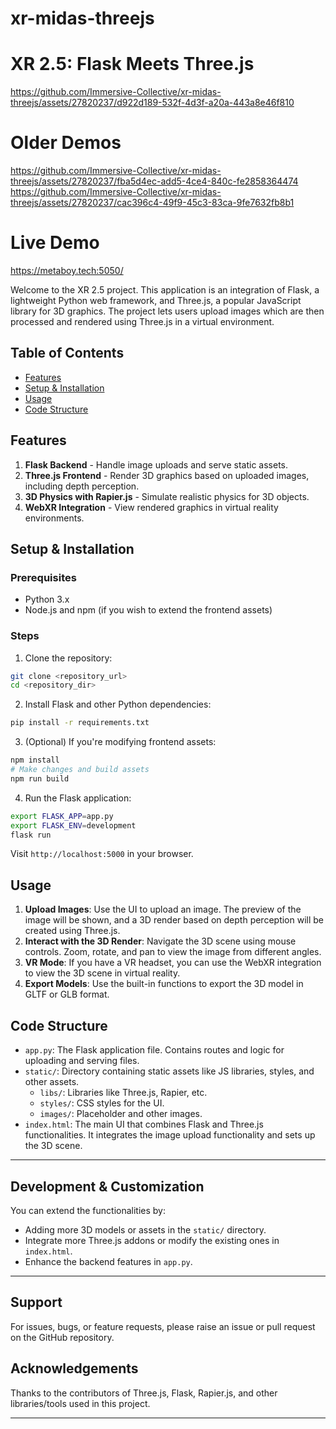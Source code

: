 # xr-midas-threejs
# XR 2.5: Flask Meets Three.js
https://github.com/Immersive-Collective/xr-midas-threejs/assets/27820237/d922d189-532f-4d3f-a20a-443a8e46f810

# Older Demos
https://github.com/Immersive-Collective/xr-midas-threejs/assets/27820237/fba5d4ec-add5-4ce4-840c-fe2858364474
https://github.com/Immersive-Collective/xr-midas-threejs/assets/27820237/cac396c4-49f9-45c3-83ca-9fe7632fb8b1


# Live Demo
https://metaboy.tech:5050/

Welcome to the XR 2.5 project. This application is an integration of Flask, a lightweight Python web framework, and Three.js, a popular JavaScript library for 3D graphics. The project lets users upload images which are then processed and rendered using Three.js in a virtual environment.

## Table of Contents

- [Features](#features)
- [Setup & Installation](#setup--installation)
- [Usage](#usage)
- [Code Structure](#code-structure)
  
## Features

1. **Flask Backend** - Handle image uploads and serve static assets.
2. **Three.js Frontend** - Render 3D graphics based on uploaded images, including depth perception.
3. **3D Physics with Rapier.js** - Simulate realistic physics for 3D objects.
4. **WebXR Integration** - View rendered graphics in virtual reality environments.

## Setup & Installation

### Prerequisites
- Python 3.x
- Node.js and npm (if you wish to extend the frontend assets)

### Steps

1. Clone the repository:
```bash
git clone <repository_url>
cd <repository_dir>
```

2. Install Flask and other Python dependencies:
```bash
pip install -r requirements.txt
```

3. (Optional) If you're modifying frontend assets:
```bash
npm install
# Make changes and build assets
npm run build
```

4. Run the Flask application:
```bash
export FLASK_APP=app.py
export FLASK_ENV=development
flask run
```

Visit `http://localhost:5000` in your browser.

## Usage

1. **Upload Images**: Use the UI to upload an image. The preview of the image will be shown, and a 3D render based on depth perception will be created using Three.js.
2. **Interact with the 3D Render**: Navigate the 3D scene using mouse controls. Zoom, rotate, and pan to view the image from different angles.
3. **VR Mode**: If you have a VR headset, you can use the WebXR integration to view the 3D scene in virtual reality.
4. **Export Models**: Use the built-in functions to export the 3D model in GLTF or GLB format.

## Code Structure

- `app.py`: The Flask application file. Contains routes and logic for uploading and serving files.
- `static/`: Directory containing static assets like JS libraries, styles, and other assets.
    - `libs/`: Libraries like Three.js, Rapier, etc.
    - `styles/`: CSS styles for the UI.
    - `images/`: Placeholder and other images.
- `index.html`: The main UI that combines Flask and Three.js functionalities. It integrates the image upload functionality and sets up the 3D scene.

---

## Development & Customization

You can extend the functionalities by:
- Adding more 3D models or assets in the `static/` directory.
- Integrate more Three.js addons or modify the existing ones in `index.html`.
- Enhance the backend features in `app.py`.

---

## Support

For issues, bugs, or feature requests, please raise an issue or pull request on the GitHub repository. 

## Acknowledgements

Thanks to the contributors of Three.js, Flask, Rapier.js, and other libraries/tools used in this project.

---
